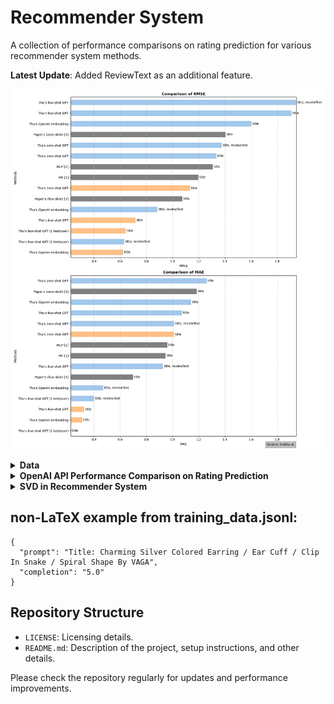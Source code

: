 # Recommender System 

A collection of performance comparisons on rating prediction for various recommender system methods. 

**Latest Update**: Added ReviewText as an additional feature.

![](rec-sys/notebook/images/comparison_plot.png)

<details><summary><b> Data </b></summary>
<p>
Amazon Dataset Description
The Amazon dataset used in this project is divided into two sets: Small Amazon and Large Amazon.

1. **Small Amazon Dataset:**

This dataset is a subset of the main dataset where the 'reviewerID' column is used to filter out users.
Only users with more than 5 ratings are considered.
From these users, records of only 5 unique users are randomly selected using a specific seed.
Dataset Statistics:
+ Number of unique users: 5
+ Number of unique products: 23
+ Number of unique ratings: 4
+ Unique rating values: [5.0, 2.0, 3.0, 4.0]

2. **Large Amazon Dataset:**

This dataset includes all data that has a 'reviewerID'.
Only users with 5 or more ratings are considered.
Dataset Statistics:
+ Number of unique users: 1608
+ Number of unique products: 1879
+ Number of unique ratings: 5
+ Unique rating values: [1.0, 5.0, 4.0, 2.0, 3.0]

**Determining the importance of features that impact the rating of a product**
| Feature                  | Description                                                                                                                                       |
|--------------------------|---------------------------------------------------------------------------------------------------------------------------------------------------|
| `title`                  | The product title is the first thing customers see. A clear and accurate title can set appropriate expectations.                                  |
| `brand`                  | Established and reputable brands might receive higher ratings due to brand loyalty and trustworthiness.                                            |
| `price`                  | The cost of the product can influence ratings. If customers feel they received good value for their money, they might rate the product higher.     |
| `feature`                | Special features or unique selling points of the product can impact its utility and the customer's satisfaction.                                  |
| `rank`                   | Products with better sales ranks might be more popular and, therefore, have higher or more consistent ratings.                                     |
| `also_buy` and `also_view` | Products frequently bought or viewed together can provide insights into user preferences and the potential quality or utility of a product.      |
| `main_cat`               | The main category of the product might influence ratings as some categories may inherently have higher or lower ratings.                           |
| `details`                | Detailed specifications or additional information about the product can help set correct customer expectations.                                    |
| `similar_item`           | If customers often compare the product with similar items, it can provide insights into the competitive landscape and the product's standing among its peers. |


</p>
</details>

<details><summary><b> OpenAI API Performance Comparison on Rating Prediction</b></summary>
<p>

| **Methods**                                          | **Dataset**           | **Feature(s)** | **Model Name**        | **Parameters**                                    | **RMSE** | **(MAE)** | **Wall Time** |
|------------------------------------------------------|-----------------------|--------------|-----------------------|---------------------------------------------------|------------|-----------|----------------|
| MF [1]                                               | Unknown               | title        | -                     | -                                                 | 1.1973     | 0.9461    | -              |
| MLP [2]                                              | Unknown               | title        | -                     | -                                                 | 1.3078     | 0.9597    | -              |
| Paper's (zero-shot) [3]                              | Unknown Amazon        | title        | GPT-3.5-turbo                     | -                                                 | 1.4059     | 1.1861    | -              |
| Paper's (few-shot) [3]                               | Unknown Amazon        | title        | GPT-3.5-turbo                     | -                                                 | 1.0751     | 0.6977    | -              |
| Thu's OpenAI embedding                               | Small Amazon          | title        | RandomForestRegressor | BATCH_SIZE=10, N_ESTIMATORS=10, MAX_TOKENS=8000    | 1.6036       | 1.1429      | 47.9 ms        |
| Thu's zero-shot GPT                                  | Small Amazon          | title        | GPT-3.5-turbo         | TEMPERATURE=0, MAX_TOKENS=8000                     | 1.3351     | 1.2609    | 13.6 s              |
| Thu's few-shot GPT                                   | Small Amazon          | title        | GPT-3.5-turbo         | TEMPERATURE=0, MAX_TOKENS=8000                     | 1.9086     | 1.0714    | 16.4 s              |
| Thu's OpenAI embedding                               | Large Amazon          | title        | RandomForestRegressor | BATCH_SIZE=10, N_ESTIMATORS=10, MAX_TOKENS=8000    | 0.6240       | 0.3107      | 1h 25min 35s              |
| Thu's zero-shot GPT                                  | Large Amazon          | title        | GPT-3.5-turbo         | TEMPERATURE=0, MAX_TOKENS=8000                     | 1.1344     | 1.0118    | 13h 14min 39s              |
| Thu's few-shot GPT                                   | Large Amazon          | title        | GPT-3.5-turbo         | TEMPERATURE=0, MAX_TOKENS=8000                     | 0.7185     | 0.3259    | 9h 36min 7s             | 
| Thu's few-shot GPT (1 test/user)                                    | Large Amazon          | title        | GPT-3.5-turbo         | TEMPERATURE=0, MAX_TOKENS=8000                     | 0.6445     | 0.2226    | 15h 37s              | 
| Thu's zero-shot GPT                                  | Small Amazon            | title, reviewText        | GPT-3.5-turbo         | TEMPERATURE=0, MAX_TOKENS=8000                     | 1.3758     | 1.0118    | 12min 21s              |
| Thu's few-shot GPT                                   | Small Amazon           | title, reviewText        | GPT-3.5-turbo         | TEMPERATURE=0, MAX_TOKENS=8000                     | 1.9457     | 0.9286    | 10min 30s              | 
| Thu's few-shot GPT (1 test/user)                                  | Small Amazon           | title, reviewText        | GPT-3.5-turbo         | TEMPERATURE=0, MAX_TOKENS=8000                     | 0.6325     | 0.4   | 9.59 s             | 
| Thu's OpenAI embedding                                 | Small Amazon           | title, reviewText        | RandomForestRegressor         | BATCH_SIZE=10, N_ESTIMATORS=10, MAX_TOKENS=8000                    | 0.8856     | 0.4714   | 10.8 s             | 



**References:**

[1] Yehuda Koren, Robert Bell, and Chris Volinsky. 2009. Matrix factorization techniques for recommender systems. Computer 42, 8 (2009), 30–37.

[2] Heng-Tze Cheng, Levent Koc, Jeremiah Harmsen, Tal Shaked, Tushar Chandra, Hrishi Aradhye, Glen Anderson, Greg Corrado, Wei Chai, Mustafa Ispir, et al. 2016. Wide & deep learning for recommender systems. In Proceedings of the 1st workshop on deep learning for recommender systems. 7–10.

[3] [https://arxiv.org/pdf/2304.10149.pdf](https://arxiv.org/pdf/2304.10149.pdf)


</p>
</details>

<details><summary><b>SVD in Recommender System</b></summary>
<p>

![image](https://github.com/tnathu-ai/recommender-system/assets/72063833/45f92fdc-32f4-425c-bcd4-dfdb331ca5f4)

</p>
</details>

## non-LaTeX example from training_data.jsonl:

  ```
  {
    "prompt": "Title: Charming Silver Colored Earring / Ear Cuff / Clip In Snake / Spiral Shape By VAGA", 
    "completion": "5.0"
  }
  ```

## Repository Structure

- `LICENSE`: Licensing details.
- `README.md`: Description of the project, setup instructions, and other details.

Please check the repository regularly for updates and performance improvements.

